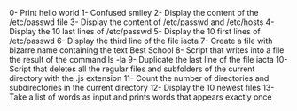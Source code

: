 0- Print hello world
1- Confused smiley
2- Display the content of the /etc/passwd file
3- Display the content of /etc/passwd and /etc/hosts
4- Display the 10 last lines of /etc/passwd
5- Display the 10 first lines of /etc/passwd
6- Display the third line of the file iacta
7- Create a file with bizarre name containing the text Best School
8- Script that writes into a file the result of the command ls -la
9- Duplicate the last line of the file iacta
10- Script that deletes all the regular files and subfolders of the current directory with the .js extension
11- Count the number of directories and subdirectories in the current directory
12- Display the 10 newest files
13- Take a list of words as input and prints words that appears exactly once
